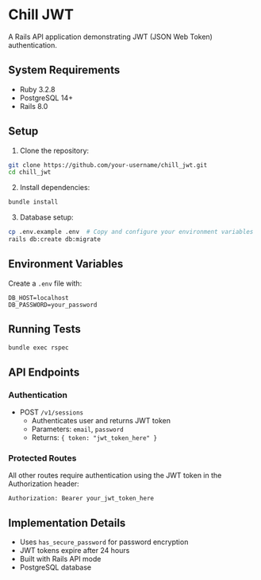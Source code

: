 # Chill JWT

A Rails API application demonstrating JWT (JSON Web Token) authentication.

## System Requirements

* Ruby 3.2.8
* PostgreSQL 14+
* Rails 8.0

## Setup

1. Clone the repository:
```bash
git clone https://github.com/your-username/chill_jwt.git
cd chill_jwt
```

2. Install dependencies:
```bash
bundle install
```

3. Database setup:
```bash
cp .env.example .env  # Copy and configure your environment variables
rails db:create db:migrate
```

## Environment Variables

Create a `.env` file with:
```
DB_HOST=localhost
DB_PASSWORD=your_password
```

## Running Tests

```bash
bundle exec rspec
```

## API Endpoints

### Authentication

- POST `/v1/sessions`
  - Authenticates user and returns JWT token
  - Parameters: `email`, `password`
  - Returns: `{ token: "jwt_token_here" }`

### Protected Routes

All other routes require authentication using the JWT token in the Authorization header:
```
Authorization: Bearer your_jwt_token_here
```

## Implementation Details

- Uses `has_secure_password` for password encryption
- JWT tokens expire after 24 hours
- Built with Rails API mode
- PostgreSQL database